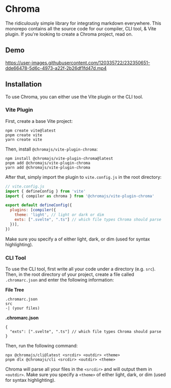 # Chroma

The ridiculously simple library for integrating markdown everywhere. This monorepo contains all the source code for our compiler, CLI tool, & Vite plugin. If you're looking to create a Chroma project, read on.

## Demo

https://user-images.githubusercontent.com/120335722/232350651-dde66478-5d6c-4973-a22f-2b26df1fd47d.mp4

## Installation

To use Chroma, you can either use the Vite plugin or the CLI tool.

### Vite Plugin

First, create a base Vite project:

```shell
npm create vite@latest
pnpm create vite
yarn create vite
```

Then, install `@chromajs/vite-plugin-chroma`:

```shell
npm install @chromajs/vite-plugin-chroma@latest
pnpm add @chromajs/vite-plugin-chroma
yarn add @chromajs/vite-plugin-chroma
```

After that, simply import the plugin to `vite.config.js` in the root directory:

```js
// vite.config.js
import { defineConfig } from 'vite'
import { compiler as chroma } from '@chromajs/vite-plugin-chroma'

export default defineConfig({
  plugins: [compiler({
    theme: 'light', // light or dark or dim
    exts: [".svelte", ".ts"] // which file types Chroma should parse
  })],
})
```

Make sure you specify a <theme> of either light, dark, or dim (used for syntax highlighting).

### CLI Tool

To use the CLI tool, first write all your code under a directory (e.g. `src`). Then, in the root directory of your project, create a file called `.chromarc.json` and enter the following information:

**File Tree**
```
.chromarc.json
src
-| (your files)
```

**.chromarc.json**
```jsonc
{
  "exts": [".svelte", ".ts"] // which file types Chroma should parse
}
```

Then, run the following command:

```shell
npx @chromajs/cli@latest <srcdir> <outdir> <theme>
pnpm dlx @chromajs/cli <srcdir> <outdir> <theme>
```

Chroma will parse all your files in the `<srcdir>` and will output them in `<outdir>`. Make sure you specify a `<theme>` of either light, dark, or dim (used for syntax highlighting).
